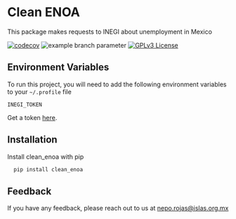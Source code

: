 # Clean ENOA

This package makes requests to INEGI about unemployment in Mexico

[![codecov](https://codecov.io/gh/nepito/clean-enoa/branch/main/graph/badge.svg?token=DIoEtHqRMU)](https://codecov.io/gh/nepito/clean-enoa)
![example branch
parameter](https://github.com/nepito/clean-enoa/actions/workflows/actions.yml/badge.svg)
[![GPLv3 License](https://img.shields.io/badge/License-GPL%20v3-yellow.svg)](https://opensource.org/licenses/)


## Environment Variables

To run this project, you will need to add the following environment variables to your `~/.profile`
file

`INEGI_TOKEN`

Get a token [here](http://www3.inegi.org.mx//sistemas/api/indicadores/v1/tokenVerify.aspx).

## Installation

Install clean_enoa with pip

```bash
  pip install clean_enoa
```

## Feedback

If you have any feedback, please reach out to us at nepo.rojas@islas.org.mx